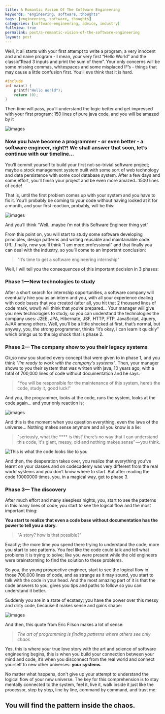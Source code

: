 ```yaml
---
title: A Romantic Vision Of The Software Engineering
keywords: "engineering, software, thoughts"
tags: [engineering, software, thoughts]
categories: [software-engineering, advice, industry]
fullview: true
permalink: post/a-romantic-vision-of-the-software-engineering
layout: post
---
```



Well, it all starts with your first attempt to write a program; a very innocent and and naive program - I mean, your very first “Hello World” and the classic“Read 3 inputs and print the sum of them”. Your only concerns will be  some missing commas, whitespaces and some misplaced IF’s - things that  may cause a little confusion first. You’ll eve think that it is hard.

```c
#include
int main() {
    printf("Hello World");
    return (0);
}
```

Then time will pass, you’ll understand the logic better and get impressed with your first program; 150 lines of pure java code, and you will be amazed by it

<!--more-->

![images](/content/images/2015/06/amazed.png)

### Now you have become a programmer - or even better -  a software engineer, right?! We shall answer that soon, let’s continue with our timeline…

You’ll commit yourself to build your first not-so-trivial software project; maybe a stock management system built with some sort of web technology and data persistence with some cool database system. After a few days and some effort, you’ll finish your project and be even more amazed…1500 lines of code!

That is, until the first problem comes up with your system and you have to fix it. You’ll probably be coming to your code without having looked at it for a month, and your first reaction, probably, will be this:

![images](/content/images/2015/06/scared.jpeg)

And you’ll think “Well…maybe i’m not this Software Engineer thing yet”

From this point on, you will start to study some software developing principles, design patterns and writing reusable and maintainable code. Uff…finally, now you’ll think “I am more professional” and that finally you can deal with the industry, so you’ll come to an important conclusion:

> "It’s time to get a software engineering internship"

Well, I will tell you the consequences of this important decision in 3 phases:

### Phase 1 — New technologies to study

After a short search for internship opportunities, a software company will eventually hire you as an intern and you, with all your experience dealing with code bases that you created (after all, you hit that 2 thousand lines of code mark, wow!) will think that you’re prepared… Your manager will give you new technologies to study, so you can understand the technologies the company uses: J2EE, JPA, Hibernate, JSF, HTTP, FTP, JavaScript, Jquery, AJAX among others. Well, you’ll be a little shocked at first, that’s normal, but anyway, you, the strong programmer, thinks “it’s okay, i can learn it quickly”
which brings us to the big shock that is phase 2.

### Phase 2— The company show to you their legacy systems

Ok,so now you studied every concept that were given to in phase 1, and you think *"I’m ready to work with the company's systems"*. Then, your manager shows to you their system that was written with java, 10 years ago, with a total of 700,000 lines of code without documentation and he says:

> "You will be responsible for the maintenance of this system, here’s the code, study it, good luck!"

And you, the programmer, looks at the code, runs the system, looks at the code again... and your only reaction is:

![images](/content/images/2015/06/depressive.png)

And this is the moment when you question everything, even the laws of the universe... Nothing makes sense anymore and all you know is a lie:

> "seriously, what the **** is this? there’s no way that I can understand this code, it's giant, messy, old and nothing makes sense" — you think.

![This is what the code looks like to you](/content/images/2015/06/matrix.gif)

And then, the desperation takes over, you realize that everything you've learnt on your classes and on codecademy was very different from the real world systems and you don’t know where to start. But after reading the code 10000000 times, you, in a magical way, get to phase 3.

### Phase 3— The discovery

After much effort and many sleepless nights, you, start  to see the patterns in this many lines of code; you start to see the logical flow and the most important thing:

**You start to realize that even a code base without documentation has the power to tell you a story.**

> "A story? how is that possible?"

Exactly; the more time you spend there trying to understand the code, more you start to see patterns.  You feel like the code could talk and  tell what problems it is trying to solve; like you were present while the old engineers were brainstorming to find the solution to these problems.

So you, the  young prospective engineer, start to see the logical flow in those 700,000 lines of code, and as strange as it may sound, you start to talk with the code in your head. And the most amazing part of it is that the code answers to you, gives you tips and paths to follow so you can understand it better.

Suddenly you are in a state of ecstasy; you have the power over this messy and dirty code, because it makes sense and gains shape:

![images](/content/images/2015/06/matrix2.jpeg)

And then, this quote from Eric Filson makes a lot of sense:

> *The art of programming is finding patterns where others see only chaos*

Yes, this is where your true love story with the art and science of software engineering begins, this is when you build your connection between your mind and code, it’s when you disconnect from the real world and connect yourself to new other universes: **your systems**.

No matter what happens, don't give up your attempt to understand the logical flow of your new universe. The key for this comprehension is to stay mentally connected to the system, feel it, live it, walk inside it just like the processor, step by step, line by line, command by command,  and trust me:

## **You will find the pattern inside the chaos.**
